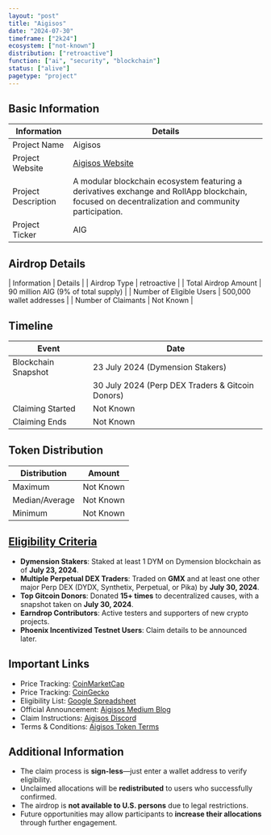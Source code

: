 ```yaml
---
layout: "post"
title: "Aigisos"
date: "2024-07-30"
timeframe: ["2k24"]
ecosystem: ["not-known"]
distribution: ["retroactive"]
function: ["ai", "security", "blockchain"]
status: ["alive"]
pagetype: "project"
---
```


## Basic Information

| Information         | Details                                                                                                                                          |
| ------------------- | ------------------------------------------------------------------------------------------------------------------------------------------------ |
| Project Name        | Aigisos                                                                                                                                          |
| Project Website     | [Aigisos Website](https://aigisos.com)                                                                                                           |
| Project Description | A modular blockchain ecosystem featuring a derivatives exchange and RollApp blockchain, focused on decentralization and community participation. |
| Project Ticker      | AIG                                                                                                                                              |

## Airdrop Details

| Information              | Details                             |
| Airdrop Type             | retroactive                         |
| Total Airdrop Amount     | 90 million AIG (9% of total supply) |
| Number of Eligible Users | 500,000 wallet addresses            |
| Number of Claimants      | Not Known                           |

## Timeline

| Event               | Date                                             |
| ------------------- | ------------------------------------------------ |
| Blockchain Snapshot | 23 July 2024 (Dymension Stakers)                 |
|                     | 30 July 2024 (Perp DEX Traders & Gitcoin Donors) |
| Claiming Started    | Not Known                                        |
| Claiming Ends       | Not Known                                        |

## Token Distribution

| Distribution   | Amount    |
| -------------- | --------- |
| Maximum        | Not Known |
| Median/Average | Not Known |
| Minimum        | Not Known |

## [Eligibility Criteria](https://aigisos.medium.com/aigisos-genesis-rolldrop-8de869192404)

- **Dymension Stakers**: Staked at least 1 DYM on Dymension blockchain as of **July 23, 2024**.
- **Multiple Perpetual DEX Traders**: Traded on **GMX** and at least one other major Perp DEX (DYDX, Synthetix, Perpetual, or Pika) by **July 30, 2024**.
- **Top Gitcoin Donors**: Donated **15+ times** to decentralized causes, with a snapshot taken on **July 30, 2024**.
- **Earndrop Contributors**: Active testers and supporters of new crypto projects.
- **Phoenix Incentivized Testnet Users**: Claim details to be announced later.

## Important Links

- Price Tracking: [CoinMarketCap](https://coinmarketcap.com/currencies/aigisos)
- Price Tracking: [CoinGecko](https://www.coingecko.com/en/coins/aigisos)
- Eligibility List: [Google Spreadsheet](https://docs.google.com/spreadsheets/d/1RPdrJTjo_lbK76gv9uwp2gDwwdxS5z_rYcx1g_3-1kE/edit?usp=sharing)
- Official Announcement: [Aigisos Medium Blog](https://aigisos.medium.com/aigisos-genesis-rolldrop-8de869192404)
- Claim Instructions: [Aigisos Discord](https://discord.gg/eECqtybMGZ)
- Terms & Conditions: [Aigisos Token Terms](https://aigisos.com/tokenterms.html)

## Additional Information

- The claim process is **sign-less**—just enter a wallet address to verify eligibility.
- Unclaimed allocations will be **redistributed** to users who successfully confirmed.
- The airdrop is **not available to U.S. persons** due to legal restrictions.
- Future opportunities may allow participants to **increase their allocations** through further engagement.